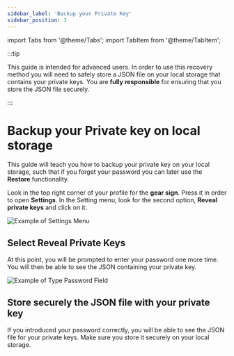 ```yaml
---
sidebar_label: 'Backup your Private Key'
sidebar_position: 3
---
```


import Tabs from '@theme/Tabs';
import TabItem from '@theme/TabItem';

:::tip

This guide is intended for advanced users. In order to use this recovery method you will need to safely store a JSON file on your local storage that contains your private keys. You are **fully responsible** for ensuring that you store the JSON file securely.

:::

# Backup your Private key on local storage

This guide will teach you how to backup your private key on your local storage, such that if you forget your password you can later use the **Restore** functionality.

Look in the top right corner of your profile for the **gear sign**. Press it in order to open **Settings**.
In the Setting menu, look for the second option, **Reveal private keys** and click on it.

![Example of Settings Menu](/img/extension/settings-menu.png)

## Select Reveal Private Keys

At this point, you will be prompted to enter your password one more time. You will then be able to see the JSON containing your private key.

![Example of Type Password Field](/img/extension/type-password.png)

## Store securely the JSON file with your private key

If you introduced your password correctly, you will be able to see the JSON file for your private keys. Make sure you store it securely on your local storage.
